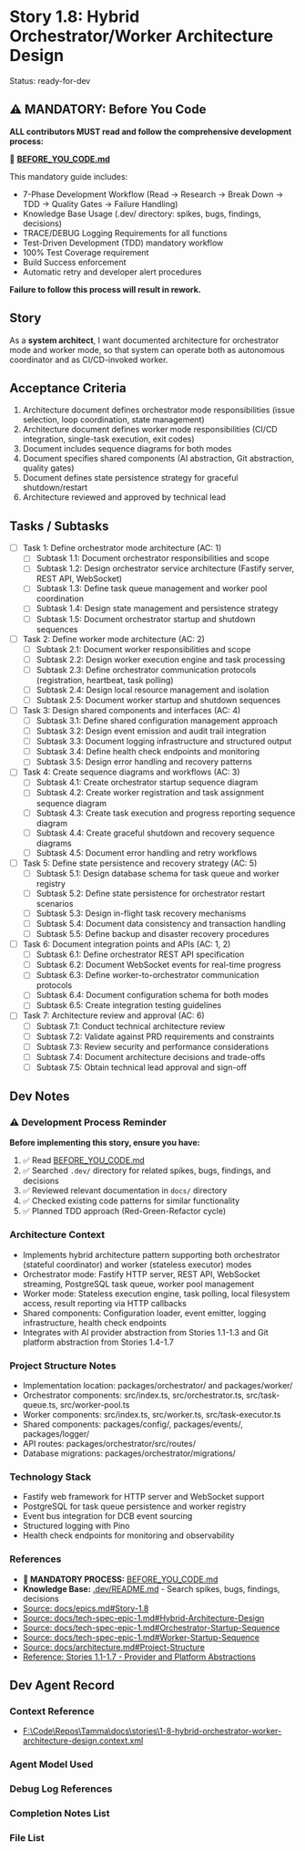# Story 1.8: Hybrid Orchestrator/Worker Architecture Design

Status: ready-for-dev

## ⚠️ MANDATORY: Before You Code

**ALL contributors MUST read and follow the comprehensive development process:**

📖 **[BEFORE_YOU_CODE.md](../../BEFORE_YOU_CODE.md)**

This mandatory guide includes:
- 7-Phase Development Workflow (Read → Research → Break Down → TDD → Quality Gates → Failure Handling)
- Knowledge Base Usage (.dev/ directory: spikes, bugs, findings, decisions)
- TRACE/DEBUG Logging Requirements for all functions
- Test-Driven Development (TDD) mandatory workflow
- 100% Test Coverage requirement
- Build Success enforcement
- Automatic retry and developer alert procedures

**Failure to follow this process will result in rework.**

## Story

As a **system architect**,
I want documented architecture for orchestrator mode and worker mode,
so that system can operate both as autonomous coordinator and as CI/CD-invoked worker.

## Acceptance Criteria

1. Architecture document defines orchestrator mode responsibilities (issue selection, loop coordination, state management)
2. Architecture document defines worker mode responsibilities (CI/CD integration, single-task execution, exit codes)
3. Document includes sequence diagrams for both modes
4. Document specifies shared components (AI abstraction, Git abstraction, quality gates)
5. Document defines state persistence strategy for graceful shutdown/restart
6. Architecture reviewed and approved by technical lead

## Tasks / Subtasks

- [ ] Task 1: Define orchestrator mode architecture (AC: 1)
  - [ ] Subtask 1.1: Document orchestrator responsibilities and scope
  - [ ] Subtask 1.2: Design orchestrator service architecture (Fastify server, REST API, WebSocket)
  - [ ] Subtask 1.3: Define task queue management and worker pool coordination
  - [ ] Subtask 1.4: Design state management and persistence strategy
  - [ ] Subtask 1.5: Document orchestrator startup and shutdown sequences

- [ ] Task 2: Define worker mode architecture (AC: 2)
  - [ ] Subtask 2.1: Document worker responsibilities and scope
  - [ ] Subtask 2.2: Design worker execution engine and task processing
  - [ ] Subtask 2.3: Define orchestrator communication protocols (registration, heartbeat, task polling)
  - [ ] Subtask 2.4: Design local resource management and isolation
  - [ ] Subtask 2.5: Document worker startup and shutdown sequences

- [ ] Task 3: Design shared components and interfaces (AC: 4)
  - [ ] Subtask 3.1: Define shared configuration management approach
  - [ ] Subtask 3.2: Design event emission and audit trail integration
  - [ ] Subtask 3.3: Document logging infrastructure and structured output
  - [ ] Subtask 3.4: Define health check endpoints and monitoring
  - [ ] Subtask 3.5: Design error handling and recovery patterns

- [ ] Task 4: Create sequence diagrams and workflows (AC: 3)
  - [ ] Subtask 4.1: Create orchestrator startup sequence diagram
  - [ ] Subtask 4.2: Create worker registration and task assignment sequence diagram
  - [ ] Subtask 4.3: Create task execution and progress reporting sequence diagram
  - [ ] Subtask 4.4: Create graceful shutdown and recovery sequence diagrams
  - [ ] Subtask 4.5: Document error handling and retry workflows

- [ ] Task 5: Define state persistence and recovery strategy (AC: 5)
  - [ ] Subtask 5.1: Design database schema for task queue and worker registry
  - [ ] Subtask 5.2: Define state persistence for orchestrator restart scenarios
  - [ ] Subtask 5.3: Design in-flight task recovery mechanisms
  - [ ] Subtask 5.4: Document data consistency and transaction handling
  - [ ] Subtask 5.5: Define backup and disaster recovery procedures

- [ ] Task 6: Document integration points and APIs (AC: 1, 2)
  - [ ] Subtask 6.1: Define orchestrator REST API specification
  - [ ] Subtask 6.2: Document WebSocket events for real-time progress
  - [ ] Subtask 6.3: Define worker-to-orchestrator communication protocols
  - [ ] Subtask 6.4: Document configuration schema for both modes
  - [ ] Subtask 6.5: Create integration testing guidelines

- [ ] Task 7: Architecture review and approval (AC: 6)
  - [ ] Subtask 7.1: Conduct technical architecture review
  - [ ] Subtask 7.2: Validate against PRD requirements and constraints
  - [ ] Subtask 7.3: Review security and performance considerations
  - [ ] Subtask 7.4: Document architecture decisions and trade-offs
  - [ ] Subtask 7.5: Obtain technical lead approval and sign-off

## Dev Notes

### ⚠️ Development Process Reminder

**Before implementing this story, ensure you have:**
1. ✅ Read [BEFORE_YOU_CODE.md](../../BEFORE_YOU_CODE.md)
2. ✅ Searched `.dev/` directory for related spikes, bugs, findings, and decisions
3. ✅ Reviewed relevant documentation in `docs/` directory
4. ✅ Checked existing code patterns for similar functionality
5. ✅ Planned TDD approach (Red-Green-Refactor cycle)


### Architecture Context
- Implements hybrid architecture pattern supporting both orchestrator (stateful coordinator) and worker (stateless executor) modes
- Orchestrator mode: Fastify HTTP server, REST API, WebSocket streaming, PostgreSQL task queue, worker pool management
- Worker mode: Stateless execution engine, task polling, local filesystem access, result reporting via HTTP callbacks
- Shared components: Configuration loader, event emitter, logging infrastructure, health check endpoints
- Integrates with AI provider abstraction from Stories 1.1-1.3 and Git platform abstraction from Stories 1.4-1.7

### Project Structure Notes
- Implementation location: packages/orchestrator/ and packages/worker/
- Orchestrator components: src/index.ts, src/orchestrator.ts, src/task-queue.ts, src/worker-pool.ts
- Worker components: src/index.ts, src/worker.ts, src/task-executor.ts
- Shared components: packages/config/, packages/events/, packages/logger/
- API routes: packages/orchestrator/src/routes/
- Database migrations: packages/orchestrator/migrations/

### Technology Stack
- Fastify web framework for HTTP server and WebSocket support
- PostgreSQL for task queue persistence and worker registry
- Event bus integration for DCB event sourcing
- Structured logging with Pino
- Health check endpoints for monitoring and observability

### References

- **🔴 MANDATORY PROCESS:** [BEFORE_YOU_CODE.md](../../BEFORE_YOU_CODE.md)
- **Knowledge Base:** [.dev/README.md](../../.dev/README.md) - Search spikes, bugs, findings, decisions
- [Source: docs/epics.md#Story-1.8](../epics.md#story-18-hybrid-orchestrator-worker-architecture-design)
- [Source: docs/tech-spec-epic-1.md#Hybrid-Architecture-Design](../tech-spec-epic-1.md#hybrid-architecture-design-story-1-8)
- [Source: docs/tech-spec-epic-1.md#Orchestrator-Startup-Sequence](../tech-spec-epic-1.md#orchestrator-startup-sequence)
- [Source: docs/tech-spec-epic-1.md#Worker-Startup-Sequence](../tech-spec-epic-1.md#worker-startup-sequence)
- [Source: docs/architecture.md#Project-Structure](../architecture.md#project-structure)
- [Reference: Stories 1.1-1.7 - Provider and Platform Abstractions](1-1-ai-provider-interface-definition.md)

## Dev Agent Record

### Context Reference
- [F:\Code\Repos\Tamma\docs\stories\1-8-hybrid-orchestrator-worker-architecture-design.context.xml](1-8-hybrid-orchestrator-worker-architecture-design.context.xml)

### Agent Model Used
<!-- Model information will be added by development agent -->

### Debug Log References
<!-- Debug references will be added during development -->

### Completion Notes List
<!-- Completion notes will be added during development -->

### File List
<!-- File list will be added during development -->
